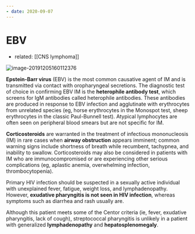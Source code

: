 ```yaml
---
- date: 2020-09-07
---
```


# EBV

- related: [[CNS lymphoma]]

<!-- mono cause, symptoms, diagnosis, management -->

![image-20191205160112376](https://photos.thisispiggy.com/file/wikiFiles/image-20191205160112376.png)

**Epstein-Barr virus** (EBV) is the most common causative  agent of IM and is transmitted via contact with oropharyngeal  secretions. The diagnostic test of choice in confirming EBV IM is the **heterophile antibody test**, which screens for IgM antibodies called heterophile antibodies. These  antibodies are produced in response to EBV infection and agglutinate  with erythrocytes from unrelated species (eg, horse erythrocytes in the  Monospot test, sheep erythrocytes in the classic Paul-Bunnell test).  Atypical lymphocytes are often seen on peripheral blood smears but are  not specific for IM.

**Corticosteroids** are warranted in the treatment of infectious mononucleosis (IM) in rare cases when **airway obstruction** appears imminent; common warning signs include shortness of breath  while recumbent, tachypnea, and inability to swallow. Corticosteroids  may also be considered in patients with IM who are immunocompromised or  are experiencing other serious complications (eg, aplastic anemia,  overwhelming infection, thrombocytopenia).

<!-- mono vs HIV vs strep -->

Primary HIV infection should be suspected in a sexually active  individual with unexplained fever, fatigue, weight loss, and  lymphadenopathy. However, **exudative pharyngitis is not seen in HIV  infection**, whereas symptoms such as diarrhea and rash usually are.

Although this patient meets some of the Centor criteria (ie, fever,  exudative pharyngitis, lack of cough), streptococcal pharyngitis is  unlikely in a patient with generalized **lymphadenopathy** and **hepatosplenomegaly**.
